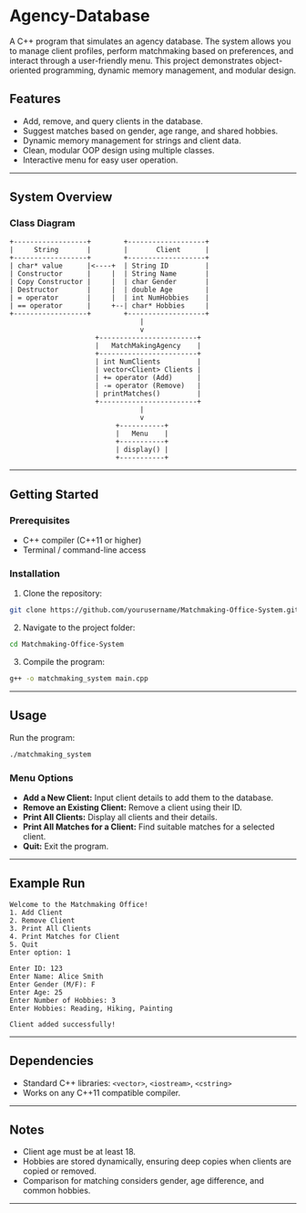 
# Agency-Database 

A C++ program that simulates an agency database. The system allows you to manage client profiles, perform matchmaking based on preferences, and interact through a user-friendly menu. This project demonstrates object-oriented programming, dynamic memory management, and modular design.


## Features

- Add, remove, and query clients in the database.  
- Suggest matches based on gender, age range, and shared hobbies.  
- Dynamic memory management for strings and client data.  
- Clean, modular OOP design using multiple classes.  
- Interactive menu for easy user operation.  

---

## System Overview

### Class Diagram

```
+------------------+        +-------------------+
|     String       |        |       Client      |
+------------------+        +-------------------+
| char* value      |<----+  | String ID         |
| Constructor      |     |  | String Name       |
| Copy Constructor |     |  | char Gender       |
| Destructor       |     |  | double Age        |
| = operator       |     |  | int NumHobbies    |
| == operator      |     +--| char* Hobbies     |
+------------------+        +-------------------+
                                |
                                v
                     +------------------------+
                     |   MatchMakingAgency    |
                     +------------------------+
                     | int NumClients         |
                     | vector<Client> Clients |
                     | += operator (Add)      |
                     | -= operator (Remove)   |
                     | printMatches()         |
                     +------------------------+
                                |
                                v
                          +-----------+
                          |   Menu    |
                          +-----------+
                          | display() |
                          +-----------+
```

---

## Getting Started

### Prerequisites

- C++ compiler (C++11 or higher)  
- Terminal / command-line access  

### Installation

1. Clone the repository:

```bash
git clone https://github.com/yourusername/Matchmaking-Office-System.git
```

2. Navigate to the project folder:

```bash
cd Matchmaking-Office-System
```

3. Compile the program:

```bash
g++ -o matchmaking_system main.cpp
```

---

## Usage

Run the program:

```bash
./matchmaking_system
```

### Menu Options

- **Add a New Client:** Input client details to add them to the database.  
- **Remove an Existing Client:** Remove a client using their ID.  
- **Print All Clients:** Display all clients and their details.  
- **Print All Matches for a Client:** Find suitable matches for a selected client.  
- **Quit:** Exit the program.  

---

## Example Run

```
Welcome to the Matchmaking Office!
1. Add Client
2. Remove Client
3. Print All Clients
4. Print Matches for Client
5. Quit
Enter option: 1

Enter ID: 123
Enter Name: Alice Smith
Enter Gender (M/F): F
Enter Age: 25
Enter Number of Hobbies: 3
Enter Hobbies: Reading, Hiking, Painting

Client added successfully!
```

---

## Dependencies

- Standard C++ libraries: `<vector>`, `<iostream>`, `<cstring>`  
- Works on any C++11 compatible compiler.  

---

## Notes

- Client age must be at least 18.  
- Hobbies are stored dynamically, ensuring deep copies when clients are copied or removed.  
- Comparison for matching considers gender, age difference, and common hobbies.  

---




